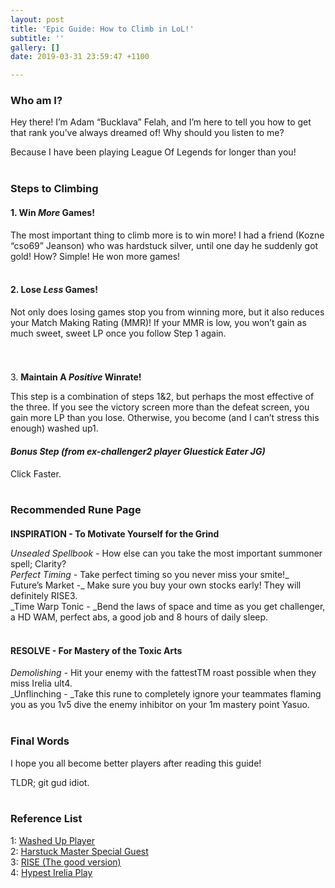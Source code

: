 ```yaml
---
layout: post
title: 'Epic Guide: How to Climb in LoL!'
subtitle: ''
gallery: []
date: 2019-03-31 23:59:47 +1100

---
```

### **Who am I?**

Hey there! I’m Adam “Bucklava” Felah, and I’m here to tell you how to get that rank you’ve always dreamed of! Why should you listen to me?

Because I have been playing League Of Legends for longer than you!
<br><br>

### Steps to Climbing

#### 1. **Win _More_ Games!**

  
The most important thing to climb more is to win more! I had a friend (Kozne “cso69” Jeanson) who was hardstuck silver, until one day he suddenly got gold! How? Simple! He won more games!
<br><br>
#### 2. **Lose _Less_ Games!**

  
Not only does losing games stop you from winning more, but it also reduces your Match Making Rating (MMR)! If your MMR is low, you won’t gain as much sweet, sweet LP once you follow Step 1 again.

#### 
<br><br>
3\. **Maintain A _Positive_ Winrate!**

  
This step is a combination of steps 1&2, but perhaps the most effective of the three. If you see the victory screen more than the defeat screen, you gain more LP than you lose. Otherwise, you become (and I can’t stress this enough) washed up1.

#### **_Bonus Step (from ex-challenger2 player Gluestick Eater JG)_**

Click Faster.
<br><br>
### Recommended Rune Page

#### 

**INSPIRATION - To Motivate Yourself for the Grind**

_Unsealed Spellbook -_ How else can you take the most important summoner spell; Clarity?  
_Perfect Timing -_ Take perfect timing so you never miss your smite!_  
Future’s Market -_ Make sure you buy your own stocks early! They will definitely RISE3.  
_Time Warp Tonic - _Bend the laws of space and time as you get challenger, a HD WAM, perfect abs, a good job and 8 hours of daily sleep.
<br><br>
#### **RESOLVE - For Mastery of the Toxic Arts**

_Demolishing -_ Hit your enemy with the fattestTM roast possible when they miss Irelia ult4.  
_Unflinching - _Take this rune to completely ignore your teammates flaming you as you 1v5 dive the enemy inhibitor on your 1m mastery point Yasuo.
<br><br>
### Final Words

I hope you all become better players after reading this guide!

TLDR; git gud idiot.
<br><br>
### Reference List

1: [Washed Up Player  
](https://oce.op.gg/summoner/userName=nyxia+eternal)2: [Harstuck Master Special Guest  
](https://oce.op.gg/summoner/userName=minhcam123456789)3: [RISE (The good version)  
](https://www.youtube.com/watch?v=177jxGRbPgM)4: [Hypest Irelia Play](https://www.youtube.com/watch?v=LeeEQt9z70g&fbclid=IwAR219yDLqeU7xUYE92vVlPWWVdyHK82XVtans4Zhu0Up1lEnKqBHv_YxViY)